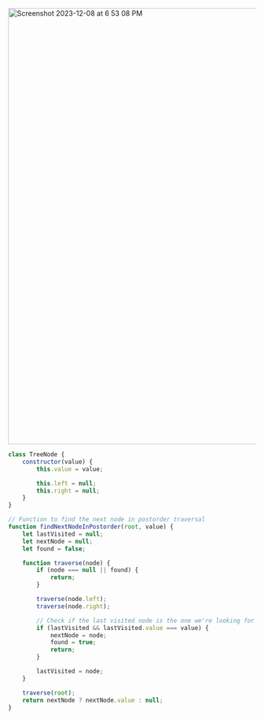 
<img width="887" alt="Screenshot 2023-12-08 at 6 53 08 PM" src="https://github.com/cheatsheet1999/FrontEndCollection/assets/37787994/c4a5bfee-733b-40d4-9bce-dc295522e8c0">

```js      
class TreeNode {
    constructor(value) {
        this.value = value;

        this.left = null;
        this.right = null;
    }
}

// Function to find the next node in postorder traversal
function findNextNodeInPostorder(root, value) {
    let lastVisited = null;
    let nextNode = null;
    let found = false;

    function traverse(node) {
        if (node === null || found) {
            return;
        }

        traverse(node.left);
        traverse(node.right);

        // Check if the last visited node is the one we're looking for
        if (lastVisited && lastVisited.value === value) {
            nextNode = node;
            found = true;
            return;
        }

        lastVisited = node;
    }

    traverse(root);
    return nextNode ? nextNode.value : null;
}

```
